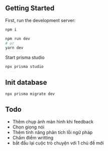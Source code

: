 ## Getting Started

First, run the development server:

```bash
npm i

npm run dev
# or
yarn dev
```

Start prisma studio
```bash
npx prisma studio
```

## Init database
```bash
npx prisma migrate dev
```

## Todo
- Thêm chụp ảnh màn hình khi feedback
- Chọn giọng nói
- Thêm tính năng phân tích lỗi ngữ pháp
- Chấm điểm writting
- bắt đầu lại cuộc trò chuyện với 1 chủ đề mới